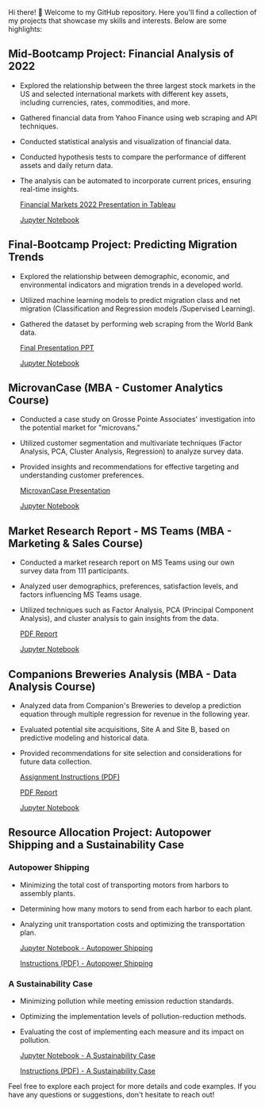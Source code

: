Hi there! 👋 Welcome to my GitHub repository. Here you'll find a collection of my projects that showcase my skills and interests. Below are some highlights:

## Mid-Bootcamp Project: Financial Analysis of 2022

- Explored the relationship between the three largest stock markets in the US and selected international markets with different key assets, including currencies, rates, commodities, and more.
- Gathered financial data from Yahoo Finance using web scraping and API techniques.
- Conducted statistical analysis and visualization of financial data.
- Conducted hypothesis tests to compare the performance of different assets and daily return data.
- The analysis can be automated to incorporate current prices, ensuring real-time insights.

    [Financial Markets 2022 Presentation in Tableau](https://public.tableau.com/app/profile/mat.as.grob/viz/MidProjectFinal_16729364906160/Story1?publish=yes)
  
    [Jupyter Notebook](https://github.com/MatiasGrob/Mid-Project)

## Final-Bootcamp Project: Predicting Migration Trends

- Explored the relationship between demographic, economic, and environmental indicators and migration trends in a developed world.
- Utilized machine learning models to predict migration class and net migration (Classification and Regression models /Supervised Learning).
- Gathered the dataset by performing web scraping from the World Bank data.

    [Final Presentation PPT](https://github.com/MatiasGrob/Final-Bootcamp-Project/raw/main/Final%20Presentation%20PPT.pptx)
  
    [Jupyter Notebook](https://github.com/MatiasGrob/Final-Bootcamp-Project)


## MicrovanCase (MBA - Customer Analytics Course)

- Conducted a case study on Grosse Pointe Associates' investigation into the potential market for "microvans."
- Utilized customer segmentation and multivariate techniques (Factor Analysis, PCA, Cluster Analysis, Regression) to analyze survey data.
- Provided insights and recommendations for effective targeting and understanding customer preferences.

    [MicrovanCase Presentation](https://github.com/MatiasGrob/MicrovanCase/raw/main/CUSA%20Microvan%20Case.pptx)
  
    [Jupyter Notebook](https://github.com/MatiasGrob/MicrovanCase/blob/main/MicrovanCase.ipynb)

## Market Research Report - MS Teams (MBA - Marketing & Sales Course)

- Conducted a market research report on MS Teams using our own survey data from 111 participants.
- Analyzed user demographics, preferences, satisfaction levels, and factors influencing MS Teams usage.
- Utilized techniques such as Factor Analysis, PCA (Principal Component Analysis), and cluster analysis to gain insights from the data.

   [PDF Report](https://github.com/MatiasGrob/Marketing-Sales/blob/main/MS%20Teams%20Market%20Research%20Report.pdf)

   [Jupyter Notebook](https://github.com/MatiasGrob/Marketing-Sales/blob/main/Market%20Research%20Report%20-%20ESMT%20Berlin.ipynb)

## Companions Breweries Analysis (MBA - Data Analysis Course)

- Analyzed data from Companion's Breweries to develop a prediction equation through multiple regression for revenue in the following year.
- Evaluated potential site acquisitions, Site A and Site B, based on predictive modeling and historical data.
- Provided recommendations for site selection and considerations for future data collection.

   [Assignment Instructions (PDF)](https://github.com/MatiasGrob/Various-ESMT/blob/main/DDD_Group%20Project.pdf)

   [PDF Report](https://github.com/MatiasGrob/Various-ESMT/blob/main/Final%20Project.pdf)

   [Jupyter Notebook](https://github.com/MatiasGrob/Various-ESMT/blob/main/Companions%20Breweries%20Analysis.ipynb)

## Resource Allocation Project: Autopower Shipping and a Sustainability Case

### Autopower Shipping

- Minimizing the total cost of transporting motors from harbors to assembly plants.
- Determining how many motors to send from each harbor to each plant.
- Analyzing unit transportation costs and optimizing the transportation plan.

  [Jupyter Notebook - Autopower Shipping](https://github.com/MatiasGrob/Various-ESMT/blob/main/Resource%20Allocation%20Case%201.ipynb)

  [Instructions (PDF) - Autopower Shipping](https://github.com/MatiasGrob/Various-ESMT/blob/main/Autopower%20case.pdf)

### A Sustainability Case

- Minimizing pollution while meeting emission reduction standards.
- Optimizing the implementation levels of pollution-reduction methods.
- Evaluating the cost of implementing each measure and its impact on pollution.

  [Jupyter Notebook - A Sustainability Case](https://github.com/MatiasGrob/Various-ESMT/blob/main/Resource%20Allocation%20Case%202.ipynb)

  [Instructions (PDF) - A Sustainability Case](https://github.com/MatiasGrob/Various-ESMT/blob/main/Optimization%20Case.pdf)



Feel free to explore each project for more details and code examples. If you have any questions or suggestions, don't hesitate to reach out!
